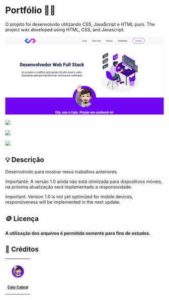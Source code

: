 ﻿# Portfólio 🧑‍💻

O projeto foi desenvolvido utilizando CSS, JavaScript e HTML puro. 
The project was developed using HTML, CSS, and Javascript.

</div>

<img src ="./src/portfolio.png" />

<div style="display: inline_block">

<a href = "mailto:caio_cabral1@hotmail.com"><img src="https://img.shields.io/badge/-Gmail-%23333?style=for-the-badge&logo=gmail&logoColor=white" target="_blank"></a>

<a href="https://www.linkedin.com/in/cabralcaio/" target="_blank"><img src="https://img.shields.io/badge/-LinkedIn-%230077B5?style=for-the-badge&logo=linkedin&logoColor=white" target="_blank"></a>

<a href="https://cabralcaio.github.io/Portfolio/" target="_blank"><img src="https://img.shields.io/badge/-Portf%C3%B3lio-brown?style=for-the-badge&logo=true" target="_blank"></a>

</div>

<h2>💡 Descrição</h2>

<p>Desenvolvido para mostrar meus trabalhos anteriores. 

Importante: A versão 1.0 ainda não está otimizada para dispositivos móveis, na próxima atualização será implementado a responsividade.

Important: Version 1.0 is not yet optimized for mobile devices, responsiveness will be implemented in the next update.</p>

<h2>🪙 Licença</h2>

<b>A utilização dos arquivos é permitida somente para fins de estudos.</b>


<h2>🎁 Créditos</h2>

<table>

<tr>

<td align="center">

<a href="https://github.com/cabralcaio">

<img width="50px" src="./src/mesdtn.png"/><br>

<sub>

<b>Caio Cabral</b>

</sub>

</a>

</td>

</tr>

</table>




